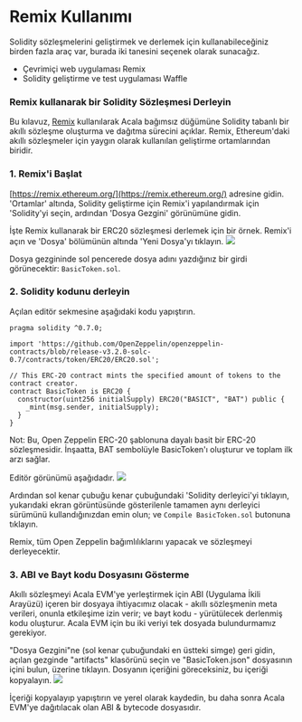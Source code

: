 # Remix Kullanımı

Solidity sözleşmelerini geliştirmek ve derlemek için kullanabileceğiniz birden fazla araç var, burada iki tanesini seçenek olarak sunacağız.

* Çevrimiçi web uygulaması Remix
* Solidity geliştirme ve test uygulaması Waffle

### Remix kullanarak bir Solidity Sözleşmesi Derleyin

Bu kılavuz, [Remix](http://remix.ethereum.org/) kullanılarak Acala bağımsız düğümüne Solidity tabanlı bir akıllı sözleşme oluşturma ve dağıtma sürecini açıklar. Remix, Ethereum'daki akıllı sözleşmeler için yaygın olarak kullanılan geliştirme ortamlarından biridir.

### **1. Remix'i Başlat**

[https://remix.ethereum.org/](https://remix.ethereum.org/) adresine gidin. 'Ortamlar' altında, Solidity geliştirme için Remix'i yapılandırmak için 'Solidity'yi seçin, ardından 'Dosya Gezgini' görünümüne gidin.

İşte Remix kullanarak bir ERC20 sözleşmesi derlemek için bir örnek.
Remix'i açın ve 'Dosya' bölümünün altında 'Yeni Dosya'yı tıklayın.
![](https://i.imgur.com/J9jtCF4.png)

Dosya gezgininde sol pencerede dosya adını yazdığınız bir girdi görünecektir: `BasicToken.sol`.

### **2. Solidity kodunu derleyin**

Açılan editör sekmesine aşağıdaki kodu yapıştırın.

```text
pragma solidity ^0.7.0;

import 'https://github.com/OpenZeppelin/openzeppelin-contracts/blob/release-v3.2.0-solc-0.7/contracts/token/ERC20/ERC20.sol';

// This ERC-20 contract mints the specified amount of tokens to the contract creator.
contract BasicToken is ERC20 {
  constructor(uint256 initialSupply) ERC20("BASICT", "BAT") public {
    _mint(msg.sender, initialSupply);
  }
}

```

Not: Bu, Open Zeppelin ERC-20 şablonuna dayalı basit bir ERC-20 sözleşmesidir. İnşaatta, BAT sembolüyle BasicToken'ı oluşturur ve toplam ilk arzı sağlar.

Editör görünümü aşağıdadır.
![](https://i.imgur.com/le9ZroU.png)

Ardından sol kenar çubuğu kenar çubuğundaki 'Solidity derleyici'yi tıklayın, yukarıdaki ekran görüntüsünde gösterilenle tamamen aynı derleyici sürümünü kullandığınızdan emin olun; ve `Compile BasicToken.sol` butonuna tıklayın.

Remix, tüm Open Zeppelin bağımlılıklarını yapacak ve sözleşmeyi derleyecektir.

### **3. ABI ve Bayt kodu Dosyasını Gösterme**

Akıllı sözleşmeyi Acala EVM'ye yerleştirmek için ABI (Uygulama İkili Arayüzü) içeren bir dosyaya ihtiyacımız olacak - akıllı sözleşmenin meta verileri, onunla etkileşime izin verir; ve bayt kodu - yürütülecek derlenmiş kodu oluşturur. Acala EVM için bu iki veriyi tek dosyada bulundurmamız gerekiyor.

"Dosya Gezgini"ne (sol kenar çubuğundaki en üstteki simge) geri gidin, açılan gezginde "artifacts" klasörünü seçin ve "BasicToken.json" dosyasının içini bulun, üzerine tıklayın. Dosyanın içeriğini göreceksiniz, bu içeriği kopyalayın.
![](https://i.imgur.com/SHH7Mj3.png)

İçeriği kopyalayıp yapıştırın ve yerel olarak kaydedin, bu daha sonra Acala EVM'ye dağıtılacak olan ABI & bytecode dosyasıdır.


#### <a id="Compile-a-Solidity-Contract-using-Remix"></a>
